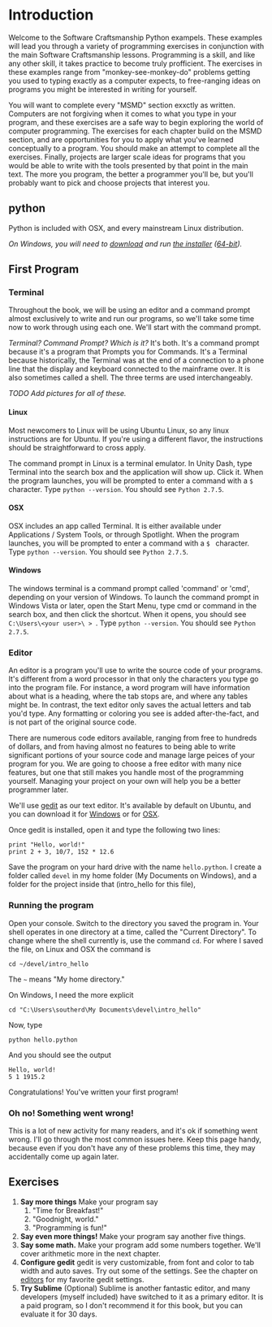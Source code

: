 # Introduction

Welcome to the Software Craftsmanship Python exampels. These examples will
lead you through a variety of programming exercises in conjunction with the main
Software Craftsmanship lessons. Programming is a skill, and like any other skill,
it takes practice to become truly profficient. The exercises in these examples range
from "monkey-see-monkey-do" problems getting you used to typing exactly as a
computer expects, to free-ranging ideas on programs you might be interested in
writing for yourself. 

You will want to complete every "MSMD" section exxctly as written. Computers
are not forgiving when it comes to what you type in your program, and these
exercises are a safe way to begin exploring the world of computer programming.
The exercises for each chapter build on the MSMD section, and are opportunities
for you to apply what you've learned conceptually to a program. You should make
an attempt to complete all the exercises. Finally, projects are larger scale
ideas for programs that you would be able to write with the tools presented by
that point in the main text. The more you program, the better a programmer
you'll be, but you'll probably want to pick and choose projects that interest
you.

## python

Python is included with OSX, and every mainstream Linux distribution. 

_On Windows, you will need to [download](http://www.python.org/download/) and run
[the installer](http://www.python.org/ftp/python/2.7.5/python-2.7.5.msi)
([64-bit](http://www.python.org/ftp/python/2.7.5/python-2.7.5.amd64.msi))._


## First Program

### Terminal

Throughout the book, we will be using an editor and a command prompt almost
exclusively to write and run our programs, so we'll take some time now to work
through using each one. We'll start with the command prompt.

*Terminal? Command Prompt? Which is it?* It's both. It's a command prompt
because it's a program that Prompts you for Commands. It's a Terminal because
historically, the Terminal was at the end of a connection to a phone line that
the display and keyboard connected to the mainframe over. It is also sometimes
called a shell. The three terms are used interchangeably.

*TODO Add pictures for all of these.*

#### Linux

Most newcomers to Linux will be using Ubuntu Linux, so any linux instructions
are for Ubuntu. If you're using a different flavor, the instructions should be
straightforward to cross apply.

The command prompt in Linux is a terminal emulator. In Unity Dash, type Terminal
into the search box and the application will show up. Click it. When the program
launches, you will be prompted to enter a command with a `$ ` character. Type
`python --version`. You should see `Python 2.7.5`.

#### OSX

OSX includes an app called Terminal. It is either available under Applications /
System Tools, or through Spotlight.  When the program launches, you will be
prompted to enter a command with a `$ ` character. Type `python --version`. You
should see `Python 2.7.5`.

#### Windows

The windows terminal is a command prompt called 'command' or 'cmd', depending on
your version of Windows. To launch the command prompt in Windows Vista or later,
open the Start Menu, type cmd or command in the search box, and then click the
shortcut. When it opens, you should see `C:\Users\<your user>\ > `. Type `python
--version`. You should see `Python 2.7.5`.

### Editor

An editor is a program you'll use to write the source code of your programs.
It's different from a word processor in that only the characters you type go
into the program file. For instance, a word program will have information about
what is a heading, where the tab stops are, and where any tables might be. In
contrast, the text editor only saves the actual letters and tab you'd type. Any
formatting or coloring you see is added after-the-fact, and is not part of the
original source code.

There are numerous code editors available, ranging from free to hundreds of
dollars, and from having almost no features to being able to write significant
portions of your source code and manage large peices of your program for you. We
are going to choose a free editor with many nice features, but one that still
makes you handle most of the programming yourself. Managing your project on your
own will help you be a better programmer later.

We'll use [gedit](https://projects.gnome.org/gedit/) as our text editor. It's
available by default on Ubuntu, and you can download it for
[Windows](http://ftp.gnome.org/pub/GNOME/binaries/win32/gedit/2.30/gedit-setup-2.30.1-1.exe)
or for
[OSX](http://ftp.gnome.org/pub/GNOME/binaries/mac/gedit/3.2/).

Once gedit is installed, open it and type the following two lines:


```
print "Hello, world!"
print 2 + 3, 10/7, 152 * 12.6
```

Save the program on your hard drive with the name `hello.python`. I create a
folder called `devel` in my home folder (My Documents on Windows), and a folder
for the project inside that (intro_hello for this file),

### Running the program

Open your console. Switch to the directory you saved the program in. Your shell
operates in one directory at a time, called the "Current Directory". To change
where the shell currently is, use the command `cd`. For where I saved the file,
on Linux and OSX the command is

```
cd ~/devel/intro_hello
```

The `~` means "My home directory."

On Windows, I need the more explicit

```
cd "C:\Users\southerd\My Documents\devel\intro_hello"
```

Now, type

```
python hello.python
```

And you should see the output

```
Hello, world!
5 1 1915.2
```

Congratulations! You've written your first program!

### Oh no! Something went wrong!

This is a lot of new activity for many readers, and it's ok if something went
wrong. I'll go through the most common issues here. Keep this page handy,
because even if you don't have any of these problems this time, they may
accidentally come up again later.

## Exercises

1. **Say more things** Make your program say
	1. "Time for Breakfast!"
	1. "Goodnight, world."
	1. "Programming is fun!"
1. **Say even more things!** Make your program say another five things.
1. **Say some math.** Make your program add some numbers together. We'll cover
	arithmetic more in the next chapter.
1. **Configure gedit** gedit is very customizable, from font and color to tab
	width and auto saves. Try out some of the settings. See the chapter on
	[editors](coming_soon) for my favorite gedit settings.
1. **Try Sublime** (Optional) Sublime is another fantastic editor, and many
	developers (myself included) have switched to it as a primary editor. It is
	a paid program, so I don't recommend it for this book, but you can evaluate
	it for 30 days.